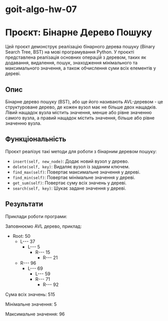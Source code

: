 # goit-algo-hw-07

# Проєкт: Бінарне Дерево Пошуку

Цей проєкт демонструє реалізацію бінарного дерева пошуку (Binary Search Tree, BST) на мові програмування Python. У проєкті представлена реалізація основних операцій з деревом, таких як додавання, видалення, пошук, знаходження мінімального та максимального значення, а також обчислення суми всіх елементів у дереві.

## Опис

Бінарне дерево пошуку (BST), або ще його називають AVL-деревом - це структуроване дерево, де кожен вузол має не більше двох нащадків. Лівий нащадок вузла містить значення, менше або рівне значенню самого вузла, а правий нащадок містить значення, більше або рівне значенню вузла.

## Функціональність

Проєкт реалізує такі методи для роботи з бінарним деревом пошуку:

- `insert(self, new_node)`: Додає новий вузол у дерево.
- `delete(self, key)`: Видаляє вузол із заданим ключем.
- `find_max(self)`: Повертає максимальне значення у дереві.
- `find_min(self)`: Повертає мінімальне значення у дереві.
- `get_sum(self)`: Повертає суму всіх значень у дереві.
- `search(self, key)`: Шукає задане значення у дереві.

## Результати

Приклади роботи програми:

Заповнюємо AVL дерево, приклад:
- Root: 50
  - L--- 37
    - L--- 5
      - R--- 15
        - R--- 21
  - R--- 96
    - L--- 69
      - L--- 59
      - R--- 71
        - R--- 92

Сума всіх значень: 515

Мінімальне значення: 5

Максимальне значення: 96

